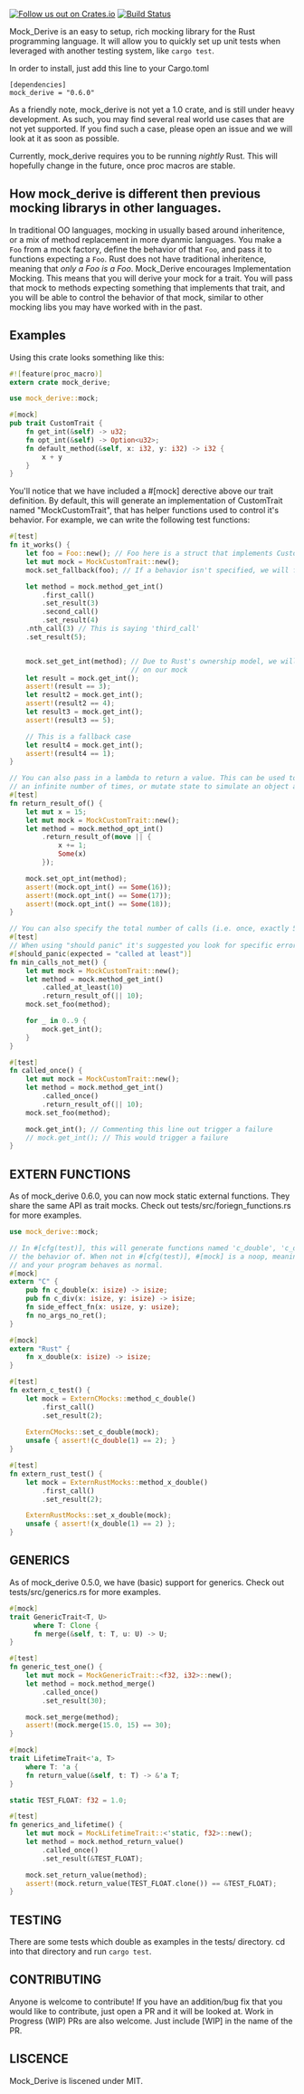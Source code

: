 [![Follow us out on Crates.io](https://img.shields.io/crates/v/mock_derive.svg)](https://crates.io/crates/mock_derive)
[![Build Status](https://travis-ci.org/DavidDeSimone/mock_derive.svg?branch=master)](https://travis-ci.org/DavidDeSimone/mock_derive)

Mock_Derive is an easy to setup, rich mocking library for the Rust programming language. It will allow you to quickly set up unit tests when leveraged with another testing system, like `cargo test`.

In order to install, just add this line to your Cargo.toml
```
[dependencies]
mock_derive = "0.6.0"
```

As a friendly note, mock_derive is not yet a 1.0 crate, and is still under heavy development. As such, you may find several real world use cases that are not yet supported. If you find such a case, please open an issue and we will look at it as soon as possible.

Currently, mock_derive requires you to be running _nightly_ Rust. This will hopefully change in the future, once proc macros are stable.

## How mock_derive is different then previous mocking librarys in other languages.
In traditional OO languages, mocking in usually based around inheritence, or a mix of method replacement in more dyanmic languages. You make a `Foo` from a mock factory, define the behavior of that `Foo`, and pass it to functions expecting a `Foo`. Rust does not have traditional inheritence, meaning that *only a Foo is a Foo*. Mock_Derive encourages Implementation Mocking. This means that you will derive your mock for a trait. You will pass that mock to methods expecting something that implements that trait, and you will be able to control the behavior of that mock, similar to other mocking libs you may have worked with in the past.

## Examples
Using this crate looks something like this: 
``` rust
#![feature(proc_macro)]
extern crate mock_derive;

use mock_derive::mock;

#[mock]
pub trait CustomTrait {
    fn get_int(&self) -> u32;
    fn opt_int(&self) -> Option<u32>;
    fn default_method(&self, x: i32, y: i32) -> i32 {
        x + y
    }
}

```
You'll notice that we have included a #[mock] derective above our trait definition. By default, this will generate an implementation of CustomTrait named "MockCustomTrait", that has helper functions used to control it's behavior. For example, we can write the following test functions:
 
``` rust
#[test]
fn it_works() {
    let foo = Foo::new(); // Foo here is a struct that implements CustomTrait
    let mut mock = MockCustomTrait::new();
    mock.set_fallback(foo); // If a behavior isn't specified, we will fall back to this object's behavior.

    let method = mock.method_get_int()
        .first_call()
        .set_result(3)
        .second_call()
        .set_result(4)
	.nth_call(3) // This is saying 'third_call'
	.set_result(5);


    mock.set_get_int(method); // Due to Rust's ownership model, we will need to set our mock method
                              // on our mock
    let result = mock.get_int();
    assert!(result == 3);
    let result2 = mock.get_int();
    assert!(result2 == 4);
    let result3 = mock.get_int();
    assert!(result3 == 5);

    // This is a fallback case
    let result4 = mock.get_int();
    assert!(result4 == 1);
}

// You can also pass in a lambda to return a value. This can be used to return a value
// an infinite number of times, or mutate state to simulate an object across calls.
#[test]
fn return_result_of() {
    let mut x = 15;
    let mut mock = MockCustomTrait::new();
    let method = mock.method_opt_int()
        .return_result_of(move || {
            x += 1;
            Some(x)
        });

    mock.set_opt_int(method);
    assert!(mock.opt_int() == Some(16));
    assert!(mock.opt_int() == Some(17));
    assert!(mock.opt_int() == Some(18));
}

// You can also specify the total number of calls (i.e. once, exactly 5 times, at least 5 times, at most 10 times, etc.)
#[test]
// When using "should panic" it's suggested you look for specific errors
#[should_panic(expected = "called at least")] 
fn min_calls_not_met() {
    let mut mock = MockCustomTrait::new();
    let method = mock.method_get_int()
        .called_at_least(10)
        .return_result_of(|| 10);
    mock.set_foo(method);

    for _ in 0..9 {
        mock.get_int();
    }
}

#[test]
fn called_once() {
    let mut mock = MockCustomTrait::new();
    let method = mock.method_get_int()
        .called_once()
        .return_result_of(|| 10);
    mock.set_foo(method);

    mock.get_int(); // Commenting this line out trigger a failure
    // mock.get_int(); // This would trigger a failure
}

```
## EXTERN FUNCTIONS

As of mock_derive 0.6.0, you can now mock static external functions. They share the same API as trait mocks. Check out tests/src/foriegn_functions.rs for more examples.

``` rust
use mock_derive::mock;

// In #[cfg(test)], this will generate functions named 'c_double', 'c_div', etc that you can control
// the behavior of. When not in #[cfg(test)], #[mock] is a noop, meaning that no overhead is added,
// and your program behaves as normal.
#[mock]
extern "C" {
    pub fn c_double(x: isize) -> isize;
    pub fn c_div(x: isize, y: isize) -> isize;
    fn side_effect_fn(x: usize, y: usize);
    fn no_args_no_ret();
}

#[mock]
extern "Rust" {
    fn x_double(x: isize) -> isize;
}

#[test]
fn extern_c_test() {
    let mock = ExternCMocks::method_c_double()
        .first_call()
        .set_result(2);
    
    ExternCMocks::set_c_double(mock);
    unsafe { assert!(c_double(1) == 2); }
}

#[test]
fn extern_rust_test() {
    let mock = ExternRustMocks::method_x_double()
        .first_call()
        .set_result(2);

    ExternRustMocks::set_x_double(mock);
    unsafe { assert!(x_double(1) == 2) };
}

```

## GENERICS

As of mock_derive 0.5.0, we have (basic) support for generics. Check out tests/src/generics.rs for more examples.
``` rust
#[mock]
trait GenericTrait<T, U>
      where T: Clone {
      fn merge(&self, t: T, u: U) -> U;
}

#[test]
fn generic_test_one() {
    let mut mock = MockGenericTrait::<f32, i32>::new();
    let method = mock.method_merge()
        .called_once()
        .set_result(30);

    mock.set_merge(method);
    assert!(mock.merge(15.0, 15) == 30);
}

#[mock]
trait LifetimeTrait<'a, T>
    where T: 'a {
    fn return_value(&self, t: T) -> &'a T;
}

static TEST_FLOAT: f32 = 1.0;

#[test]
fn generics_and_lifetime() {
    let mut mock = MockLifetimeTrait::<'static, f32>::new();
    let method = mock.method_return_value()
        .called_once()
        .set_result(&TEST_FLOAT);

    mock.set_return_value(method);
    assert!(mock.return_value(TEST_FLOAT.clone()) == &TEST_FLOAT);
}


```

## TESTING
There are some tests which double as examples in the tests/ directory. cd into that directory and run `cargo test`. 

## CONTRIBUTING
Anyone is welcome to contribute! If you have an addition/bug fix that you would like to contribute, just open a PR and it will be looked at. Work in Progress (WIP) PRs are also welcome. Just include [WIP] in the name of the PR.

## LISCENCE
Mock_Derive is liscened under MIT. 



